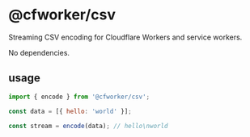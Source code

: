 # @cfworker/csv

Streaming CSV encoding for Cloudflare Workers and service workers.

No dependencies.

## usage

```js
import { encode } from '@cfworker/csv';

const data = [{ hello: 'world' }];

const stream = encode(data); // hello\nworld
```
